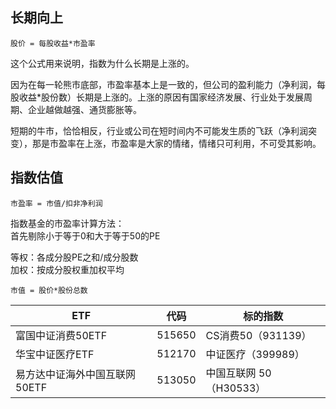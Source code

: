 ## 长期向上
```
股价 = 每股收益*市盈率
```
这个公式用来说明，指数为什么长期是上涨的。  

因为在每一轮熊市底部，市盈率基本上是一致的，但公司的盈利能力（净利润，每股收益*股份数）长期是上涨的。上涨的原因有国家经济发展、行业处于发展周期、企业越做越强、通货膨胀等。  

短期的牛市，恰恰相反，行业或公司在短时间内不可能发生质的飞跃（净利润突变），那是市盈率在上涨，市盈率是大家的情绪，情绪只可利用，不可受其影响。

## 指数估值
```
市盈率 = 市值/扣非净利润
```

指数基金的市盈率计算方法：  
首先剔除小于等于0和大于等于50的PE

等权：各成分股PE之和/成分股数  
加权：按成分股权重加权平均



```
市值 = 股价*股份总数
```




ETF	|代码 |	标的指数
----|----|----
富国中证消费50ETF|	515650|	CS消费50（931139）
华宝中证医疗ETF|	512170	|	中证医疗（399989）
易方达中证海外中国互联网50ETF|	513050|	中国互联网 50（H30533）